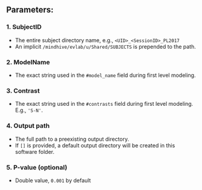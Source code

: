 ## Parameters:

### 1. SubjectID
* The entire subject directory name, e.g., `<UID>_<SessionID>_PL2017`
* An implicit `/mindhive/evlab/u/Shared/SUBJECTS` is prepended to the path.
### 2. ModelName
* The exact string used in the `#model_name` field during first level modeling.
### 3. Contrast
* The exact string used in the `#contrasts` field during first level modeling. E.g., `'S-N'`. 
### 4. Output path
* The full path to a preexisting output directory.
* If `[]` is provided, a default output directory will be created in this software folder. 
### 5. P-value (optional)
* Double value, `0.001` by default
